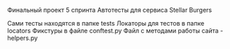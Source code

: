 Финальный проект 5 спринта
Автотесты для сервиса Stellar Burgers

Сами тесты находятся в папке tests
Локаторы для тестов в папке locators
Фикстуры в файле conftest.py
Файл с методами работы сайта - helpers.py
